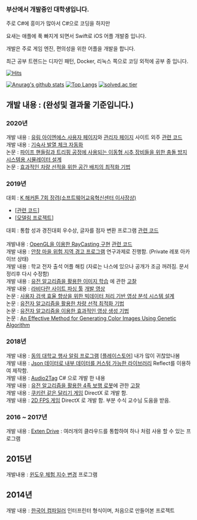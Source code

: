### 부산에서 개발중인 대학생입니다.
주로 C#에 흥미가 많아서 C#으로 코딩을 하지만

요새는 애플에 푹 빠지게 되면서 Swift로 iOS 어플 개발중 입니다.

개발은 주로 게임 엔진, 편의성을 위한 어플을 개발을 합니다.

최근 공부 트렌드는 디자인 패턴, Docker, 리눅스 쪽으로 코딩 외적에 공부 중 입니다.

[![Hits](https://hits.seeyoufarm.com/api/count/incr/badge.svg?url=https%3A%2F%2Fgithub.com%2FPiorosen%2Fhit-counter&count_bg=%2379C83D&title_bg=%23555555&icon=&icon_color=%23E7E7E7&title=hits&edge_flat=false)](https://hits.seeyoufarm.com)                   

[![Anurag's github stats](https://github-readme-stats.vercel.app/api?username=Piorosen&count_private=true)](https://github.com/Piorosen)
[![Top Langs](https://github-readme-stats.vercel.app/api/top-langs/?username=Piorosen&layout=compact&hide_border=true)](https://github.com/Piorosen) 
[![solved.ac tier](http://mazassumnida.wtf/api/generate_badge?boj=aoikazto)](https://solved.ac/aoikazto)


## 개발 내용 : (완성및 결과물 기준입니다.)

### 2020년
개발 내용 : [유림 아이엔에스 사용자 페이지](http://www.directfyou.com)와 [관리자 페이지](http://www.directfyou.com/manager) 사이트 외주 [관련 코드](https://github.com/Piorosen/ulimins-outsourcing)<br>
개발 내용 : [기숙사 발열 체크 자동화](https://github.com/Piorosen/github-Action-HangKik)<br>
논문 : [파이프 핸들링과 트리핑 공정에 사용되는 이동형 시추 장비들을 위한 충돌 방지 시스템용 시뮬레이터 설계](https://www.dbpia.co.kr/journal/articleDetail?nodeId=NODE09349359)<br>
논문 : [효과적인 차량 선적을 위한 공간 배치의 최적화 기법](https://www.dbpia.co.kr/journal/articleDetail?nodeId=NODE09308329)<br>

### 2019년
대회 : [K 해커톤 7회 장려(소프트웨어교육혁신센터 이사장상)](http://swkorea.org/%ea%b3%b5%ec%a7%80%ec%82%ac%ed%95%ad/?nType=UFFscUh5dURaU3p3Qi9SWHlzM3l6UEVPellyK3o5Q3ZNcDFOdTg4SlR4L29HMGlGbXdzRytkWFA0UFdEbW1ibXZZSlc5Z2xJeGVJVm1pZWVvLzRib3lhNDRLR3NBdzhYRlB3anNWYThpRzJpQUhxR282Q3kzMTJJbUhEa1JldUw=)<br>
* [[관련 코드](https://github.com/Piorosen/health-care-KoongHack)]<br>
* [[모델링 프로젝트](https://github.com/Piorosen/Unreal-Drawing)]<br>

대회 : 통합 성과 경진대회 우수상, 글자를 점자 변환 프로그램 [관련 코드](https://github.com/Piorosen/ChangUp)<br>  
개발내용 : [OpenGL을 이용한 RayCasting 구현](https://blog.naver.com/aoikazto/221432998084) [관련 코드](https://github.com/Piorosen/OpenGL-RayCasting/tree/master/Project)<br>
개발 내용 : [안창 마을 위험 지역 경고 프로그램](https://github.com/Piorosen/2019-2020-Video-Lee) 연구과제로 진행함. (Private 레포 아카이브 상태)<br>
개발 내용 : 학교 전자 출석 어플 해킹 (자료는 나스에 있으나 공개가 조금 꺼려짐. 문서 정리후 다시 수정함)<br>
개발 내용 : [유전 알고리즘을 활용한 이미지 학습](https://github.com/Piorosen/Genetic-Image-Constructor) 에 관한 [고찰](https://blog.naver.com/aoikazto/221507096763)<br>
개발 내용 : [라비다란 사이트 파싱 툴](https://github.com/Piorosen/Lavida-Parsing/tree/master/LavidaParsing) [개발 영상](https://youtu.be/vOOf-KzfiPY)<br>
논문 : [사용자 검색 효율 향상을 위한 빅데이터 처리 기반 영상 분석 시스템 설계](https://www.dbpia.co.kr/journal/articleDetail?nodeId=NODE09262516)<br>
논문 : [유전자 알고리즘을 활용한 차량 선적 최적화 기법](https://www.dbpia.co.kr/journal/articleDetail?nodeId=NODE09262374)<br>
논문 : [유전자 알고리즘을 이용한 효과적인 영상 생성 기법](https://www.dbpia.co.kr/journal/articleDetail?nodeId=NODE08766546)<br>
논문 : [An Effective Method for Generating Color Images Using Genetic Algorithm](https://www.dbpia.co.kr/author/authorDetail?ancId=3476553)<br>

### 2018년
개발 내용 : [동의 대학교 행사 알림 프로그램](https://github.com/Piorosen/DEU-Project) [[플레이스토어](https://play.google.com/store/apps/details?id=com.AK.DEU_Project)] 내가 많이 귀찮았나봄<br>
개발 내용 : [Json 데이터로 내부 데이터를 커스텀 가능한 라이브러리](https://github.com/Piorosen/Json-Custom-Designer) Reflect를 이용하여 제작함.<br>
개발 내용 : [Audio2Tag](https://github.com/Piorosen/DotNetAudio2Tag) C# 으로 개발 한 내용<br>
개발 내용 : [유전 알고리즘을 활용한 4족 보행 로봇](https://github.com/Piorosen/Genetic-Algorithm)에 관한 [고찰](https://blog.naver.com/aoikazto/221424970895)<br>
개발 내용 : [쿠키런 같은 달리기 게임](https://github.com/Piorosen/Yore-Program/tree/master/Dx-2D-RunnerGame) DirectX 로 개발 함.<br>
개발 내용 : [2D FPS 게임](https://github.com/Piorosen/Yore-Program/tree/master/Dx-Width-Shoot-Gmae) DirectX 로 개발 함. 부분 수식 교수님 도움을 받음.<br>

### 2016 ~ 2017년
개발 내용 : [Exten Drive](https://github.com/Piorosen/Exten-Drive) : 여러개의 클라우드를 통합하여 하나 처럼 사용 할 수 있는 프로그램<br>

## 2015년
개발내용 : [윈도우 체험 지수 변경](https://github.com/Piorosen/Yore-Program/tree/master/Change-Experience-Point) 프로그램<br>

## 2014년
개발 내용 : [한국어 컴파일러](https://github.com/Piorosen/Korea-Compiler) 인터프린터 형식이며, 처음으로 만들어본 프로젝트<br>

